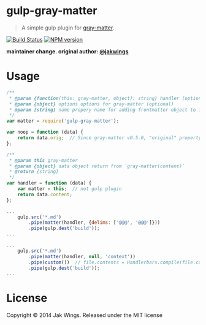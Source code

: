 gulp-gray-matter
================

> A simple gulp plugin for [gray-matter](https://github.com/assemble/gray-matter).

[![Build Status](https://travis-ci.org/jakwings/gulp-gray-matter.svg)](https://travis-ci.org/jakwings/gulp-gray-matter)
[![NPM version](https://badge.fury.io/js/gulp-gray-matter.svg)](http://badge.fury.io/js/gulp-gray-matter)

**maintainer change. original author: [@jakwings](https://www.npmjs.com/~jakwings)**

Usage
=====

``` javascript
/**
 * @param {function(this: gray-matter, object): string} handler (optional)
 * @param {object} options options for gray-matter (optional)
 * @param {string} name propery name for adding frontmatter object to file (optional)
 */
var matter = require('gulp-gray-matter');

var noop = function (data) {
    return data.orig;  // Since gray-matter v0.5.0, "original" property is renamed "orig"
};

/**
 * @param this gray-matter
 * @param {object} data object return from `gray-matter(content)`
 * @return {string}
 */
var handler = function (data) {
    var matter = this;  // not gulp plugin
    return data.content;
};

...
    gulp.src('*.md')
        .pipe(matter(handler, {delims: ['@@@', '@@@']}))
        .pipe(gulp.dest('build'));
...

...
    gulp.src('*.md')
        .pipe(matter(handler, null, 'context'))
        .pipe(custom())  // file.contents = Handlerbars.compile(file.contents)(file.context)
        .pipe(gulp.dest('build'));
...
```

License
=======

Copyright &copy; 2014 Jak Wings. Released under the MIT license
